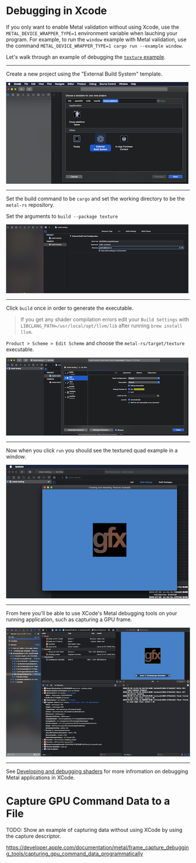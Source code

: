 # Debugging in Xcode

If you only want to enable Metal validation without using Xcode, use the `METAL_DEVICE_WRAPPER_TYPE=1` environment variable when lauching your program. For example, to run the `window` example with Metal validation, use the command `METAL_DEVICE_WRAPPER_TYPE=1 cargo run --example window`.

Let's walk through an example of debugging the [`texture` example](/examples/texture).

---

Create a new project using the "External Build System" template.

![New project](./new-project.png)

---


Set the build command to be `cargo` and set the working directory to be the `metal-rs` repository.

Set the arguments to `build --package texture`

![Build settings](./build-settings.png)

---

Click `build` once in order to generate the executable.

> If you get any shader compilation errors edit your `Build Settings` with `LIBCLANG_PATH=/usr/local/opt/llvm/lib` after running `brew install llvm`.

`Product > Scheme > Edit Scheme` and choose the `metal-rs/target/texture` executable.

![Set run target](./set-run-target.png)

---

Now when you click `run` you should see the textured quad example in a window.

![Running window](./running-window.png)

---

From here you'll be able to use XCode's Metal debugging tools on your running application, such as capturing a GPU frame.

![Capture GPU frame](./capture-gpu-frame.png)

---

See [Developing and debugging shaders](https://developer.apple.com/documentation/metal/shader_authoring/developing_and_debugging_metal_shaders) for more infromation on
debugging Metal applications in XCode.

# Capture GPU Command Data to a File

TODO: Show an example of capturing data without using XCode by using the capture descriptor.

https://developer.apple.com/documentation/metal/frame_capture_debugging_tools/capturing_gpu_command_data_programmatically
